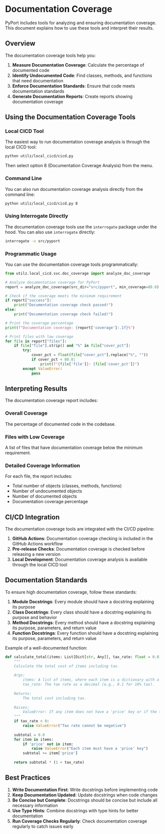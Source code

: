 # Documentation Coverage

PyPort includes tools for analyzing and ensuring documentation coverage. This document explains how to use these tools and interpret their results.

## Overview

The documentation coverage tools help you:

1. **Measure Documentation Coverage**: Calculate the percentage of documented code
2. **Identify Undocumented Code**: Find classes, methods, and functions that need documentation
3. **Enforce Documentation Standards**: Ensure that code meets documentation standards
4. **Generate Documentation Reports**: Create reports showing documentation coverage

## Using the Documentation Coverage Tools

### Local CICD Tool

The easiest way to run documentation coverage analysis is through the local CICD tool:

```bash
python utilz/local_cicd/cicd.py
```

Then select option 8 (Documentation Coverage Analysis) from the menu.

### Command Line

You can also run documentation coverage analysis directly from the command line:

```bash
python utilz/local_cicd/cicd.py 8
```

### Using Interrogate Directly

The documentation coverage tools use the `interrogate` package under the hood. You can also use `interrogate` directly:

```bash
interrogate -v src/pyport
```

### Programmatic Usage

You can use the documentation coverage tools programmatically:

```python
from utilz.local_cicd.svc.doc_coverage import analyze_doc_coverage

# Analyze documentation coverage for PyPort
report = analyze_doc_coverage(src_dir="src/pyport", min_coverage=80.0)

# Check if the coverage meets the minimum requirement
if report["success"]:
    print("Documentation coverage check passed!")
else:
    print("Documentation coverage check failed!")

# Print the coverage percentage
print(f"Documentation coverage: {report['coverage']:.1f}%")

# Print files with low coverage
for file in report["files"]:
    if file["file"].strip() and "%" in file["cover_pct"]:
        try:
            cover_pct = float(file["cover_pct"].replace("%", ""))
            if cover_pct < 80.0:
                print(f"{file['file']}: {file['cover_pct']}")
        except ValueError:
            pass
```

## Interpreting Results

The documentation coverage report includes:

### Overall Coverage

The percentage of documented code in the codebase.

### Files with Low Coverage

A list of files that have documentation coverage below the minimum requirement.

### Detailed Coverage Information

For each file, the report includes:
- Total number of objects (classes, methods, functions)
- Number of undocumented objects
- Number of documented objects
- Documentation coverage percentage

## CI/CD Integration

The documentation coverage tools are integrated with the CI/CD pipeline:

1. **GitHub Actions**: Documentation coverage checking is included in the GitHub Actions workflow
2. **Pre-release Checks**: Documentation coverage is checked before releasing a new version
3. **Local Development**: Documentation coverage analysis is available through the local CICD tool

## Documentation Standards

To ensure high documentation coverage, follow these standards:

1. **Module Docstrings**: Every module should have a docstring explaining its purpose
2. **Class Docstrings**: Every class should have a docstring explaining its purpose and behavior
3. **Method Docstrings**: Every method should have a docstring explaining its purpose, parameters, and return value
4. **Function Docstrings**: Every function should have a docstring explaining its purpose, parameters, and return value

Example of a well-documented function:

```python
def calculate_total(items: List[Dict[str, Any]], tax_rate: float = 0.0) -> float:
    """
    Calculate the total cost of items including tax.
    
    Args:
        items: A list of items, where each item is a dictionary with a 'price' key.
        tax_rate: The tax rate as a decimal (e.g., 0.1 for 10% tax).
        
    Returns:
        The total cost including tax.
        
    Raises:
        ValueError: If any item does not have a 'price' key or if the tax rate is negative.
    """
    if tax_rate < 0:
        raise ValueError("Tax rate cannot be negative")
    
    subtotal = 0.0
    for item in items:
        if 'price' not in item:
            raise ValueError("Each item must have a 'price' key")
        subtotal += item['price']
    
    return subtotal * (1 + tax_rate)
```

## Best Practices

1. **Write Documentation First**: Write docstrings before implementing code
2. **Keep Documentation Updated**: Update docstrings when code changes
3. **Be Concise but Complete**: Docstrings should be concise but include all necessary information
4. **Use Type Hints**: Combine docstrings with type hints for better documentation
5. **Run Coverage Checks Regularly**: Check documentation coverage regularly to catch issues early
